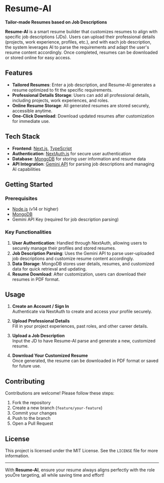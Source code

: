 # **Resume-AI**  
**Tailor-made Resumes based on Job Descriptions**

**Resume-AI** is a smart resume builder that customizes resumes to align with specific job descriptions (JDs). Users can upload their professional details (projects, work experience, profiles, etc.), and with each job description, the system leverages AI to parse the requirements and adapt the user's resume content accordingly. Once completed, resumes can be downloaded or stored online for easy access.

## **Features**
- **Tailored Resumes**: Enter a job description, and Resume-AI generates a resume optimized to fit the specific requirements.
- **Professional Details Storage**: Users can add all professional details, including projects, work experiences, and roles.
- **Online Resume Storage**: All generated resumes are stored securely, accessible anytime.
- **One-Click Download**: Download updated resumes after customization for immediate use.

## **Tech Stack**
- **Frontend**: [Next.js](https://nextjs.org/), [TypeScript](https://www.typescriptlang.org/)
- **Authentication**: [NextAuth.js](https://next-auth.js.org/) for secure user authentication
- **Database**: [MongoDB](https://www.mongodb.com/) for storing user information and resume data
- **API Integration**: [Gemini API](https://gemini.com/) for parsing job descriptions and managing AI capabilities

## **Getting Started**

### **Prerequisites**
- [Node.js](https://nodejs.org/) (v14 or higher)
- [MongoDB](https://www.mongodb.com/)
- Gemini API Key (required for job description parsing)

### **Key Functionalities**
1. **User Authentication**: Handled through NextAuth, allowing users to securely manage their profiles and stored resumes.
2. **Job Description Parsing**: Uses the Gemini API to parse user-uploaded job descriptions and customize resume content accordingly.
3. **Data Storage**: MongoDB stores user details, resumes, and customized data for quick retrieval and updating.
4. **Resume Download**: After customization, users can download their resumes in PDF format.

## **Usage**
1. **Create an Account / Sign In**  
   Authenticate via NextAuth to create and access your profile securely.

2. **Upload Professional Details**  
   Fill in your project experiences, past roles, and other career details.

3. **Upload a Job Description**  
   Input the JD to have Resume-AI parse and generate a new, customized resume.

4. **Download Your Customized Resume**  
   Once generated, the resume can be downloaded in PDF format or saved for future use.

## **Contributing**
Contributions are welcome! Please follow these steps:
1. Fork the repository
2. Create a new branch (`feature/your-feature`)
3. Commit your changes
4. Push to the branch
5. Open a Pull Request

## **License**
This project is licensed under the MIT License. See the `LICENSE` file for more information.

---

With **Resume-AI**, ensure your resume always aligns perfectly with the role youÕre targeting, all while saving time and effort!
